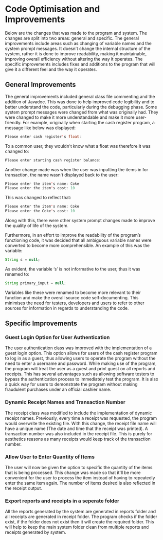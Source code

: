 # Code Optimisation and Improvements
Below are the changes that was made to the program and system. The changes are split into two areas: general and specific. The general improvements include areas such as changing of variable names and the system prompt messages. It doesn't change the internal structure of the system, rather it is done to improve readability, making it maintainable, improving overall efficiency without altering the way it operates. The specific improvements includes fixes and additions to the program that will give it a different feel and the way it operates. 

## General Improvements
The general improvements included general class file commenting and the addition of Javadoc. This was done to help improved code legibility and to better understand the code, particularly during the debugging phase. Some system prompt messages were changed from what was originally had. They were changed to make it more understandable and make it more user-friendly. For example, originally when starting the cash register program, a message like below was displayed:
```java
Please enter cash register's float: 
```
To a common user, they wouldn't know what a float was therefore it was changed to:
```java
Please enter starting cash register balance:
```
Another change made was when the user was inputting the items in for transaction, the name wasn't displayed back to the user:
```java
Please enter the item's name: Coke
Please enter the item's cost: 10
 ```
This was changed to reflect that:
```java
Please enter the item's name: Coke
Please enter the Coke's cost: 10
 ```
Along with this, there were other system prompt changes made to improve the quality of life of the system.

Furthermore, in an effort to improve the readability of the program’s functioning code, it was decided that all ambiguous variable names were converted to become more comprehensible. 
An example of this was the variable: 
```java
String s = null;
```
As evident, the variable ‘s’ is not informative to the user, thus it was renamed to: 
```java
String primary_input = null;
```
Variables like these were renamed to become more relevant to their function and make the overall source code self-documenting. This minimises the need for testers, developers and users to refer to other sources for information in regards to understanding the code.

## Specific Improvements

### Guest Login Option for User Authentication
The user authentication class was improved with the implementation of a guest login option. This option allows for users of the cash register program to log in as a guest, thus allowing users to operate the program without the need to enter a username and password. While making use of the program, the program will treat the user as a guest and print guest on all reports and receipts. This has several advantages such as allowing software testers to bypass the authentication process to immediately test the program. It is also a quick way for users to demonstrate the program without making fraudulent purchases under an official cashier name. 

### Dynamic Receipt Names and Transaction Number
The receipt class was modified to include the implementation of dynamic receipt names. Previously, every time a receipt was requested, the program would overwrite the existing file. With this change, the receipt file name will have a unique name (The date and time that the receipt was printed). A transaction number was also included in the receipt file. This is purely for aesthetics reasons as many receipts would keep track of the transaction number. 

### Allow User to Enter Quantity of Items
The user will now be given the option to specific the quantity of the items that is being processed. This change was made so that it'll be more convenient for the user to process the item instead of having to repeatedly enter the same item again. The number of items desired is also reflected in the receipt output. 

### Export reports and receipts in a seperate folder
All the reports generated by the system are generated in reports folder and all receipts are generated in receipt folder. The program checks if the folder exist, if the folder does not exist then it will create the required folder. This will help to keep the main system folder clean from multiple reports and receipts generated by system. 
